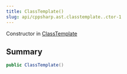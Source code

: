 ```yaml
---
title: ClassTemplate()
slug: api/cppsharp.ast.classtemplate..ctor-1
---
```

Constructor in [ClassTemplate](/api/cppsharp/ast/classtemplate)

## Summary



```csharp
public ClassTemplate()
```

